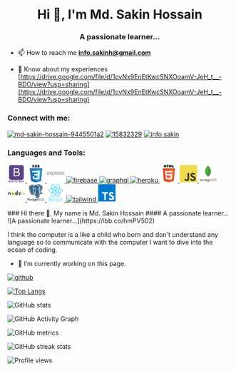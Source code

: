 <h1 align="center">Hi 👋, I'm Md. Sakin Hossain</h1>
<h3 align="center">A passionate learner...</h3>

- 📫 How to reach me **info.sakinh@gmail.com**

- 📄 Know about my experiences [https://drive.google.com/file/d/1ovNx9EnEtKwcSNXOoamV-JeH_t__-BDO/view?usp=sharing](https://drive.google.com/file/d/1ovNx9EnEtKwcSNXOoamV-JeH_t__-BDO/view?usp=sharing)

<h3 align="left">Connect with me:</h3>
<p align="left">
<a href="https://linkedin.com/in/md-sakin-hossain-9445501a2" target="blank"><img align="center" src="https://raw.githubusercontent.com/rahuldkjain/github-profile-readme-generator/master/src/images/icons/Social/linked-in-alt.svg" alt="md-sakin-hossain-9445501a2" height="30" width="40" /></a>
<a href="https://stackoverflow.com/users/15832329" target="blank"><img align="center" src="https://raw.githubusercontent.com/rahuldkjain/github-profile-readme-generator/master/src/images/icons/Social/stack-overflow.svg" alt="15832329" height="30" width="40" /></a>
<a href="https://fb.com/info.sakin" target="blank"><img align="center" src="https://raw.githubusercontent.com/rahuldkjain/github-profile-readme-generator/master/src/images/icons/Social/facebook.svg" alt="info.sakin" height="30" width="40" /></a>
</p>

<h3 align="left">Languages and Tools:</h3>
<p align="left"> <a href="https://getbootstrap.com" target="_blank" rel="noreferrer"> <img src="https://raw.githubusercontent.com/devicons/devicon/master/icons/bootstrap/bootstrap-plain-wordmark.svg" alt="bootstrap" width="40" height="40"/> </a> <a href="https://www.w3schools.com/css/" target="_blank" rel="noreferrer"> <img src="https://raw.githubusercontent.com/devicons/devicon/master/icons/css3/css3-original-wordmark.svg" alt="css3" width="40" height="40"/> </a> <a href="https://expressjs.com" target="_blank" rel="noreferrer"> <img src="https://raw.githubusercontent.com/devicons/devicon/master/icons/express/express-original-wordmark.svg" alt="express" width="40" height="40"/> </a> <a href="https://firebase.google.com/" target="_blank" rel="noreferrer"> <img src="https://www.vectorlogo.zone/logos/firebase/firebase-icon.svg" alt="firebase" width="40" height="40"/> </a> <a href="https://graphql.org" target="_blank" rel="noreferrer"> <img src="https://www.vectorlogo.zone/logos/graphql/graphql-icon.svg" alt="graphql" width="40" height="40"/> </a> <a href="https://heroku.com" target="_blank" rel="noreferrer"> <img src="https://www.vectorlogo.zone/logos/heroku/heroku-icon.svg" alt="heroku" width="40" height="40"/> </a> <a href="https://www.w3.org/html/" target="_blank" rel="noreferrer"> <img src="https://raw.githubusercontent.com/devicons/devicon/master/icons/html5/html5-original-wordmark.svg" alt="html5" width="40" height="40"/> </a> <a href="https://developer.mozilla.org/en-US/docs/Web/JavaScript" target="_blank" rel="noreferrer"> <img src="https://raw.githubusercontent.com/devicons/devicon/master/icons/javascript/javascript-original.svg" alt="javascript" width="40" height="40"/> </a> <a href="https://www.mongodb.com/" target="_blank" rel="noreferrer"> <img src="https://raw.githubusercontent.com/devicons/devicon/master/icons/mongodb/mongodb-original-wordmark.svg" alt="mongodb" width="40" height="40"/> </a> <a href="https://nodejs.org" target="_blank" rel="noreferrer"> <img src="https://raw.githubusercontent.com/devicons/devicon/master/icons/nodejs/nodejs-original-wordmark.svg" alt="nodejs" width="40" height="40"/> </a> <a href="https://www.postgresql.org" target="_blank" rel="noreferrer"> <img src="https://raw.githubusercontent.com/devicons/devicon/master/icons/postgresql/postgresql-original-wordmark.svg" alt="postgresql" width="40" height="40"/> </a> <a href="https://reactjs.org/" target="_blank" rel="noreferrer"> <img src="https://raw.githubusercontent.com/devicons/devicon/master/icons/react/react-original-wordmark.svg" alt="react" width="40" height="40"/> </a> <a href="https://tailwindcss.com/" target="_blank" rel="noreferrer"> <img src="https://www.vectorlogo.zone/logos/tailwindcss/tailwindcss-icon.svg" alt="tailwind" width="40" height="40"/> </a> <a href="https://www.typescriptlang.org/" target="_blank" rel="noreferrer"> <img src="https://raw.githubusercontent.com/devicons/devicon/master/icons/typescript/typescript-original.svg" alt="typescript" width="40" height="40"/> </a> </p>
### Hi there 👋, My name is Md. Sakin Hossain
#### A passionate learner...
![A passionate learner...](https://ibb.co/hmPV502)

I think the computer is a like a child who born and don't understand any language so to communicate with the computer I want to dive into the ocean of coding.

- 🔭 I’m currently working on this page. 


[<img src='https://cdn.jsdelivr.net/npm/simple-icons@3.0.1/icons/github.svg' alt='github' height='40'>](https://github.com/sakin-hossain)  

[![Top Langs](https://github-readme-stats.vercel.app/api/top-langs/?username=sakin-hossain)](https://github.com/anuraghazra/github-readme-stats)

![GitHub stats](https://github-readme-stats.vercel.app/api?username=sakin-hossain&show_icons=true)  

![GitHub Activity Graph](https://activity-graph.herokuapp.com/graph?username=sakin-hossain)  

![GitHub metrics](https://metrics.lecoq.io/sakin-hossain)  

![GitHub streak stats](https://github-readme-streak-stats.herokuapp.com/?user=sakin-hossain)  

![Profile views](https://gpvc.arturio.dev/sakin-hossain)
